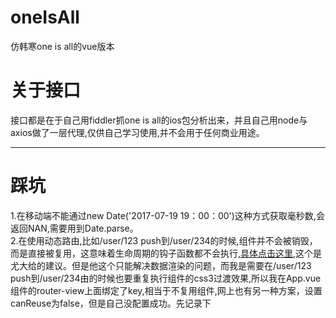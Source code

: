 # oneIsAll
仿韩寒one is all的vue版本
# 关于接口
接口都是在于自己用fiddler抓one is all的ios包分析出来，并且自己用node与axios做了一层代理,仅供自己学习使用,并不会用于任何商业用途。
***
# 踩坑
1.在移动端不能通过new Date('2017-07-19 19：00：00')这种方式获取毫秒数,会返回NAN,需要用到Date.parse。  
2.在使用动态路由,比如/user/123 push到/user/234的时候,组件并不会被销毁，而是直接被复用，这意味着生命周期的钩子函数都不会执行,[具体点击这里](https://router.vuejs.org/zh-cn/essentials/dynamic-matching.html),这个是尤大给的建议。但是他这个只能解决数据渲染的问题，而我是需要在/user/123 push到/user/234由的时候也要重复执行组件的css3过渡效果,所以我在App.vue组件的router-view上面绑定了key,相当于不复用组件,网上也有另一种方案，设置canReuse为false，但是自己没配置成功。先记录下
